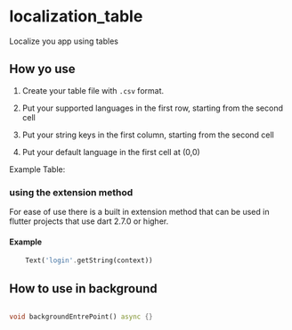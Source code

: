 # localization_table

Localize you app using tables

## How yo use

1. Create your table file with `.csv` format.

2. Put your supported languages in the first row, starting from the second cell

3. Put your string keys in the first column, starting from the second cell

4. Put your default language in the first cell at (0,0)

Example Table:

[](TODO) 


### using the extension method

For ease of use there is a built in extension method that can be used in flutter projects that use dart 2.7.0 or higher.

#### Example
```dart
    Text('login'.getString(context))
``` 

## How to use in background

```dart

void backgroundEntrePoint() async {}


```